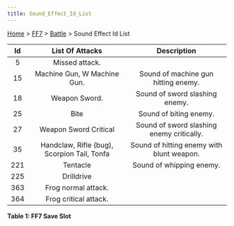 ```yaml
---
title: Sound_Effect_Id_List
---
```


[Home](../../Main_Page.md) > [FF7](../../FF7.md) > [Battle](../Battle.md) > Sound Effect Id List

| Id  |               List Of Attacks               |                Description                |
|:---:|:-------------------------------------------:|:-----------------------------------------:|
|  5  |               Missed attack.                |                                           |
| 15  |         Machine Gun, W Machine Gun.         |    Sound of machine gun hitting enemy.    |
| 18  |                Weapon Sword.                |      Sound of sword slashing enemy.       |
| 25  |                    Bite                     |          Sound of biting enemy.           |
| 27  |            Weapon Sword Critical            | Sound of sword slashing enemy critically. |
| 35  | Handclaw, Rifle (bug), Scorpion Tail, Tonfa | Sound of hitting enemy with blunt weapon. |
| 221 |                  Tentacle                   |         Sound of whipping enemy.          |
| 225 |                 Drilldrive                  |                                           |
| 363 |             Frog normal attack.             |                                           |
| 364 |            Frog critical attack.            |                                           |

**Table 1: FF7 Save Slot**
